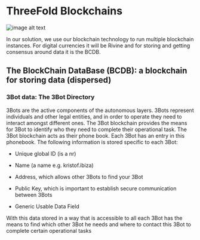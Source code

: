 # ThreeFold Blockchains

![image alt text](../img/tf-blockchains.png)

In our solution, we use our blockchain technology to run multiple blockchain instances. For digital currencies it will be Rivine and for storing and getting consensus around data it is the BCDB.

## The BlockChain DataBase (BCDB): a blockchain for storing data (dispersed)

### 3Bot data: The 3Bot Directory

3Bots are the active components of the autonomous layers. 3Bots represent individuals and other legal entities, and in order to operate they need to interact amongst different ones. The 3Bot blockchain provides the means for 3Bot to identify who they need to complete their operational task. The 3Bot blockchain acts as their phone book. Each 3Bot has an entry in this phonebook. The following information is stored specific to each 3Bot:

* Unique global ID (is a nr)

* Name (a name e.g. kristof.ibiza)

* Address, which allows other 3Bots to find your 3Bot

* Public Key, which is important to establish secure communication between 3Bots

* Generic Usable Data Field

With this data stored in a way that is accessible to all each 3Bot has the means to find which other 3Bot he needs and where to contact this 3Bot to complete certain operational tasks